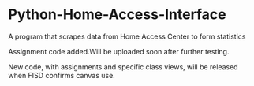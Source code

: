 # Python-Home-Access-Interface
A program that scrapes data from Home Access Center to form statistics

Assignment code added.Will be uploaded soon after further testing.

New code, with assignments and specific class views, will be released when FISD confirms canvas use.
